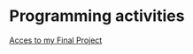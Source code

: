# Programming activities


[Acces to my Final Project](https://github.com/Angellsds/Programming-course-C/tree/main/FinalProject)
